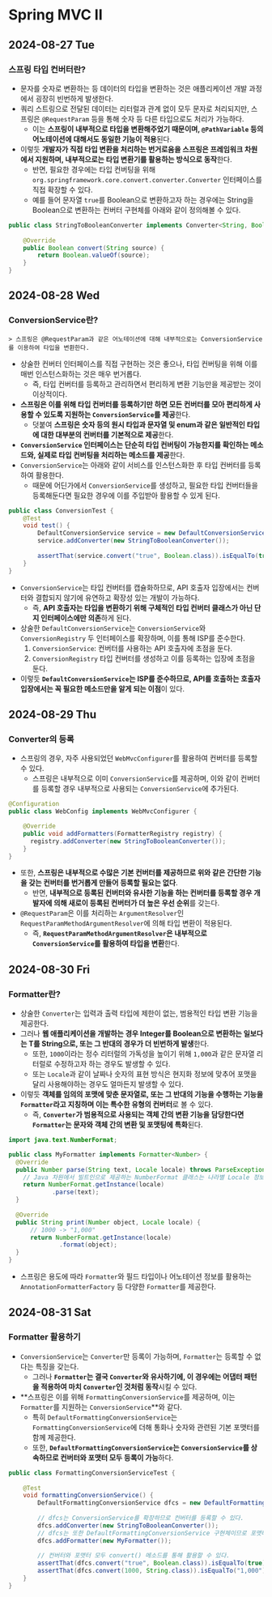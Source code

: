 # Spring MVC II
## 2024-08-27 Tue
### 스프링 타입 컨버터란?
* 문자를 숫자로 변환하는 등 데이터의 타입을 변환하는 것은 애플리케이션 개발 과정에서 굉장히 빈번하게 발생한다.
* 쿼리 스트링으로 전달된 데이터는 리터럴과 관계 없이 모두 문자로 처리되지만, 스프링은 `@RequestParam` 등을 통해 숫자 등 다른 타입으로도 처리가 가능하다.
  * 이는 **스프링이 내부적으로 타입을 변환해주었기 때문이며, `@PathVariable` 등의 어노테이션에 대해서도 동일한 기능이 적용**된다.
* 이렇듯 **개발자가 직접 타입 변환을 처리하는 번거로움을 스프링은 프레임워크 차원에서 지원하며, 내부적으로는 타입 변환기를 활용하는 방식으로 동작**한다.
  * 반면, 필요한 경우에는 타입 컨버팅을 위해 `org.springframework.core.convert.converter.Converter` 인터페이스를 직접 확장할 수 있다.
  * 예를 들어 문자열 `true`를 Boolean으로 변환하고자 하는 경우에는 String을 Boolean으로 변환하는 컨버터 구현체를 아래와 같이 정의해볼 수 있다.
```java
public class StringToBooleanConverter implements Converter<String, Boolean> {
    
    @Override
    public Boolean convert(String source) {
        return Boolean.valueOf(source);
    }
}
```

## 2024-08-28 Wed
### ConversionService란?
```
> 스프링은 @RequestParam과 같은 어노테이션에 대해 내부적으로는 ConversionService를 이용하여 타입을 변환한다. 
```
* 상술한 컨버터 인터페이스를 직접 구현하는 것은 좋으나, 타입 컨버팅을 위해 이를 매번 인스턴스화하는 것은 매우 번거롭다.
  * 즉, 타입 컨버터를 등록하고 관리하면서 편리하게 변환 기능만을 제공받는 것이 이상적이다.
* **스프링은 이를 위해 타입 컨버터를 등록하기만 하면 모든 컨버터를 모아 편리하게 사용할 수 있도록 지원하는 `ConversionService`를 제공**한다.
  * 덧붙여 **스프링은 숫자 등의 원시 타입과 문자열 및 enum과 같은 일반적인 타입에 대한 대부분의 컨버터를 기본적으로 제공**한다.
* **`ConversionService` 인터페이스는 단순히 타입 컨버팅이 가능한지를 확인하는 메소드와, 실제로 타입 컨버팅을 처리하는 메소드를 제공**한다.
* `ConversionService`는 아래와 같이 서비스를 인스턴스화한 후 타입 컨버터를 등록하여 활용한다.
  * 때문에 어딘가에서 `ConversionService`를 생성하고, 필요한 타입 컨버터들을 등록해둔다면 필요한 경우에 이를 주입받아 활용할 수 있게 된다.
```java
public class ConversionTest {
    @Test
    void test() {
        DefaultConversionService service = new DefaultConversionService();
        service.addConverter(new StringToBooleanConverter());
        
        assertThat(service.convert("true", Boolean.class)).isEqualTo(true);
    }
}
```
* `ConversionService`는 타입 컨버터를 캡슐화하므로, API 호출자 입장에서는 컨버터와 결합되지 않기에 유연하고 확장성 있는 개발이 가능하다.
  * 즉, **API 호출자는 타입을 변환하기 위해 구체적인 타입 컨버터 클래스가 아닌 단지 인터페이스에만 의존**하게 된다.
* 상술한 `DefaultConversionService`는 `ConversionService`와 `ConversionRegistry` 두 인터페이스를 확장하며, 이를 통해 ISP를 준수한다.
  1. `ConversionService`: 컨버터를 사용하는 API 호출자에 초점을 둔다.
  2. `ConversionRegistry` 타입 컨버터를 생성하고 이를 등록하는 입장에 초점을 둔다.
* 이렇듯 **`DefaultConversionService`는 ISP를 준수하므로, API를 호출하는 호출자 입장에서는 꼭 필요한 메소드만을 알게 되는 이점**이 있다.

## 2024-08-29 Thu
### Converter의 등록
* 스프링의 경우, 자주 사용되었던 `WebMvcConfigurer`를 활용하여 컨버터를 등록할 수 있다.
  * 스프링은 내부적으로 이미 `ConversionService`를 제공하며, 이와 같이 컨버터를 등록할 경우 내부적으로 사용되는 `ConversionService`에 추가된다.
```java
@Configuration
public class WebConfig implements WebMvcConfigurer {

    @Override
    public void addFormatters(FormatterRegistry registry) {
      registry.addConverter(new StringToBooleanConverter());
    }
}
```
* 또한, **스프링은 내부적으로 수많은 기본 컨버터를 제공하므로 위와 같은 간단한 기능을 갖는 컨버터를 번거롭게 만들어 등록할 필요는 없다**.
  * 반면, **내부적으로 등록된 컨버터와 유사한 기능을 하는 컨버터를 등록할 경우 개발자에 의해 새로이 등록된 컨버터가 더 높은 우선 순위**를 갖는다.
* `@RequestParam`은 이를 처리하는 `ArgumentResolver`인 `RequestParamMethodArgumentResolver`에 의해 타입 변환이 적용된다.
  * 즉, **`RequestParamMethodArgumentResolver`은 내부적으로 `ConversionService`를 활용하여 타입을 변환**한다.

## 2024-08-30 Fri
### Formatter란?
* 상술한 `Converter`는 입력과 출력 타입에 제한이 없는, 범용적인 타입 변환 기능을 제공한다.
* 그러나 **웹 애플리케이션을 개발하는 경우 Integer를 Boolean으로 변환하는 일보다는 T를 String으로, 또는 그 반대의 경우가 더 빈번하게 발생**한다.
  * 또한, `1000`이라는 정수 리터럴의 가독성을 높이기 위해 `1,000`과 같은 문자열 리터럴로 수정하고자 하는 경우도 발생할 수 있다.
  * 또는 `Locale`과 같이 날짜나 숫자의 표현 방식은 현지화 정보에 맞추어 포맷을 달리 사용해야하는 경우도 얼마든지 발생할 수 있다.
* 이렇듯 **객체를 임의의 포맷에 맞춘 문자열로, 또는 그 반대의 기능을 수행하는 기능을 `Formatter`라고 지칭하며 이는 특수한 유형의 컨버터**로 볼 수 있다.
  * 즉, **`Converter`가 범용적으로 사용되는 객체 간의 변환 기능을 담당한다면 `Formatter`는 문자와 객체 간의 변환 및 포맷팅에 특화**된다.

```java
import java.text.NumberFormat;

public class MyFormatter implements Formatter<Number> {
  @Override
  public Number parse(String text, Locale locale) throws ParseException {
    // Java 차원에서 빌트인으로 제공하는 NumberFormat 클래스는 나라별 Locale 정보에 맞추어 "1,000" -> 1000와 같은 포맷팅을 적용해준다.
    return NumberFormat.getInstance(locale)
            .parse(text);
  }
  
  @Override
  public String print(Number object, Locale locale) {
      // 1000 -> "1,000"
      return NumberFormat.getInstance(locale)
              .format(object);
  }
}
```
* 스프링은 용도에 따라 `Formatter`와 필드 타입이나 어노테이션 정보를 활용하는 `AnnotationFormatterFactory` 등 다양한 `Formatter`를 제공한다.

## 2024-08-31 Sat
### Formatter 활용하기
* `ConversionService`는 `Converter`만 등록이 가능하며, `Formatter`는 등록할 수 없다는 특징을 갖는다.
  * 그러나 **`Formatter`는 결국 `Converter`와 유사하기에, 이 경우에는 어댑터 패턴을 적용하여 마치 `Converter`인 것처럼 동작**시킬 수 있다.
* **스프링은 이를 위해 `FormattingConversionService`를 제공하며, 이는 `Formatter`를 지원하는 `ConversionService`**와 같다.
  * 특히 `DefaultFormattingConversionService`는 `FormattingConversionService`에 더해 통화나 숫자와 관련된 기본 포맷터를 함께 제공한다.
  * 또한, **`DefaultFormattingConversionService`는 `ConversionService`를 상속하므로 컨버터와 포맷터 모두 등록이 가능**하다.
```java
public class FormattingConversionServiceTest {
    
    @Test
    void formattingConversionService() {
        DefaultFormattingConversionService dfcs = new DefaultFormattingConversionService();
        
        // dfcs는 ConversionService를 확장하므로 컨버터를 등록할 수 있다.
        dfcs.addConverter(new StringToBooleanConverter());
        // dfcs는 또한 DefaultFormattingConversionService 구현체이므로 포맷터도 등록할 수 있다.
        dfcs.addFormatter(new MyFormatter());
        
        // 컨버터와 포맷터 모두 convert() 메소드를 통해 활용할 수 있다.
        assertThat(dfcs.convert("true", Boolean.class)).isEqualTo(true);
        assertThat(dfcs.convert(1000, String.class)).isEqualTo("1,000");
    }
}
```